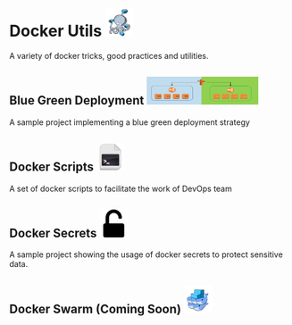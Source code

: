 # Docker Utils <a href="README.md"><img src="/images/logo-compose.png" alt="alt text" width="50px" height="50px"></a>
A variety of docker tricks, good practices and utilities. 

## Blue Green Deployment <a href="/blue-green-deployment"><img src="/images/bg-deploy.png" alt="alt text" width="200px" height="50px"></a>
A sample project implementing a blue green deployment strategy

## Docker Scripts <a href="/docker-scripts"><img src="/images/script.png" alt="alt text" width="50px" height="50px"></a>
A set of docker scripts to facilitate the work of DevOps team

## Docker Secrets <a href="/docker-secret"><img src="/images/secret.png" alt="alt text" width="50px" height="50px"></a>
A sample project showing the usage of docker secrets to protect sensitive data.

## Docker Swarm (Coming Soon) <a href="/docker-swarm"><img src="/images/swarm.png" alt="alt text" width="50px" height="50px"></a>